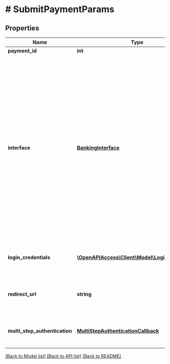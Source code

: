 # # SubmitPaymentParams

## Properties

Name | Type | Description | Notes
------------ | ------------- | ------------- | -------------
**payment_id** | **int** | Payment identifier |
**interface** | [**BankingInterface**](BankingInterface.md) | &lt;strong&gt;Type:&lt;/strong&gt; BankingInterface&lt;br/&gt; Bank interface. Possible values:&lt;br&gt;&lt;br&gt;&amp;bull; &lt;code&gt;FINTS_SERVER&lt;/code&gt; - means that finAPI will execute the payment via the bank&#39;s FinTS interface.&lt;br&gt;&amp;bull; &lt;code&gt;WEB_SCRAPER&lt;/code&gt; - means that finAPI will parse data from the bank&#39;s online banking website.&lt;br&gt;&amp;bull; &lt;code&gt;XS2A&lt;/code&gt; - means that finAPI will execute the payment via the bank&#39;s XS2A interface.Please note that XS2A doesn&#39;t support direct debits yet. &lt;br/&gt;To determine what interface(s) you can choose to submit a payment, please refer to the field AccountInterface.capabilities of the account that is related to the payment, or if this is a standalone payment without a related account imported in finAPI, refer to the field BankInterface.isMoneyTransferSupported.&lt;br/&gt;For standalone money transfers (finAPI Payment product) in particular, we suggest to always use XS2A if supported, and only use FINTS_SERVER or WEB_SCRAPER as a fallback, because non-XS2A interfaces might require not just a single, but multiple authentications when submitting the payment.&lt;br/&gt; |
**login_credentials** | [**\OpenAPIAccess\Client\Model\LoginCredential[]**](LoginCredential.md) | &lt;strong&gt;Type:&lt;/strong&gt; LoginCredential&lt;br/&gt; Login credentials. May not be required when the credentials are stored in finAPI, or when the bank interface has no login credentials. | [optional]
**redirect_url** | **string** | Must only be passed when the used interface has the property REDIRECT_APPROACH. The user will be redirected to the given URL from the bank&#39;s website after completing the bank login and (possibly) the SCA. | [optional]
**multi_step_authentication** | [**MultiStepAuthenticationCallback**](MultiStepAuthenticationCallback.md) | &lt;strong&gt;Type:&lt;/strong&gt; MultiStepAuthenticationCallback&lt;br/&gt; Container for multi-step authentication data. Required when a previous service call initiated a multi-step authentication. | [optional]

[[Back to Model list]](../../README.md#models) [[Back to API list]](../../README.md#endpoints) [[Back to README]](../../README.md)
